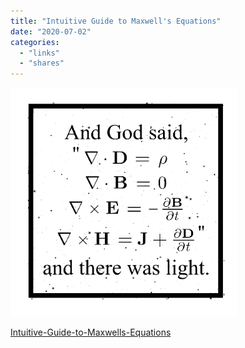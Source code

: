 ```yaml
---
title: "Intuitive Guide to Maxwell's Equations"
date: "2020-07-02"
categories: 
  - "links"
  - "shares"
---
```


[![](images/image.png)](https://raw.githubusercontent.com/photonlines/Intuitive-Guide-to-Maxwells-Equations/master/PDF/An%20Intuitive%20Guide%20to%20Maxwell's%20Equations.pdf)

[Intuitive-Guide-to-Maxwells-Equations](https://github.com/photonlines/Intuitive-Guide-to-Maxwells-Equations)
